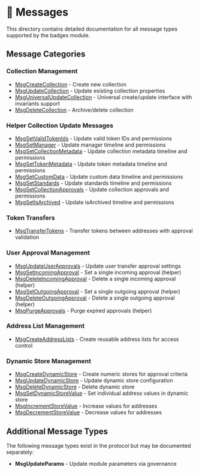 # 📨 Messages

This directory contains detailed documentation for all message types supported by the badges module.

## Message Categories

### Collection Management

-   [MsgCreateCollection](./msg-create-collection.md) - Create new collection
-   [MsgUpdateCollection](./msg-update-collection.md) - Update existing collection properties
-   [MsgUniversalUpdateCollection](./msg-universal-update-collection.md) - Universal create/update interface with invariants support
-   [MsgDeleteCollection](./msg-delete-collection.md) - Archive/delete collection

### Helper Collection Update Messages

-   [MsgSetValidTokenIds](./msg-set-valid-badge-ids.md) - Update valid token IDs and permissions
-   [MsgSetManager](./msg-set-manager.md) - Update manager timeline and permissions
-   [MsgSetCollectionMetadata](./msg-set-collection-metadata.md) - Update collection metadata timeline and permissions
-   [MsgSetTokenMetadata](./msg-set-badge-metadata.md) - Update token metadata timeline and permissions
-   [MsgSetCustomData](./msg-set-custom-data.md) - Update custom data timeline and permissions
-   [MsgSetStandards](./msg-set-standards.md) - Update standards timeline and permissions
-   [MsgSetCollectionApprovals](./msg-set-collection-approvals.md) - Update collection approvals and permissions
-   [MsgSetIsArchived](./msg-set-is-archived.md) - Update isArchived timeline and permissions

### Token Transfers

-   [MsgTransferTokens](./msg-transfer-badges.md) - Transfer tokens between addresses with approval validation

### User Approval Management

-   [MsgUpdateUserApprovals](./msg-update-user-approvals.md) - Update user transfer approval settings
-   [MsgSetIncomingApproval](./msg-set-incoming-approval.md) - Set a single incoming approval (helper)
-   [MsgDeleteIncomingApproval](./msg-delete-incoming-approval.md) - Delete a single incoming approval (helper)
-   [MsgSetOutgoingApproval](./msg-set-outgoing-approval.md) - Set a single outgoing approval (helper)
-   [MsgDeleteOutgoingApproval](./msg-delete-outgoing-approval.md) - Delete a single outgoing approval (helper)
-   [MsgPurgeApprovals](./msg-purge-approvals.md) - Purge expired approvals (helper)

### Address List Management

-   [MsgCreateAddressLists](./msg-create-address-lists.md) - Create reusable address lists for access control

### Dynamic Store Management

-   [MsgCreateDynamicStore](./msg-create-dynamic-store.md) - Create numeric stores for approval criteria
-   [MsgUpdateDynamicStore](./msg-update-dynamic-store.md) - Update dynamic store configuration
-   [MsgDeleteDynamicStore](./msg-delete-dynamic-store.md) - Delete dynamic store
-   [MsgSetDynamicStoreValue](./msg-set-dynamic-store-value.md) - Set individual address values in dynamic store
-   [MsgIncrementStoreValue](./msg-increment-store-value.md) - Increase values for addresses
-   [MsgDecrementStoreValue](./msg-decrement-store-value.md) - Decrease values for addresses

## Additional Message Types

The following message types exist in the protocol but may be documented separately:

-   **MsgUpdateParams** - Update module parameters via governance
